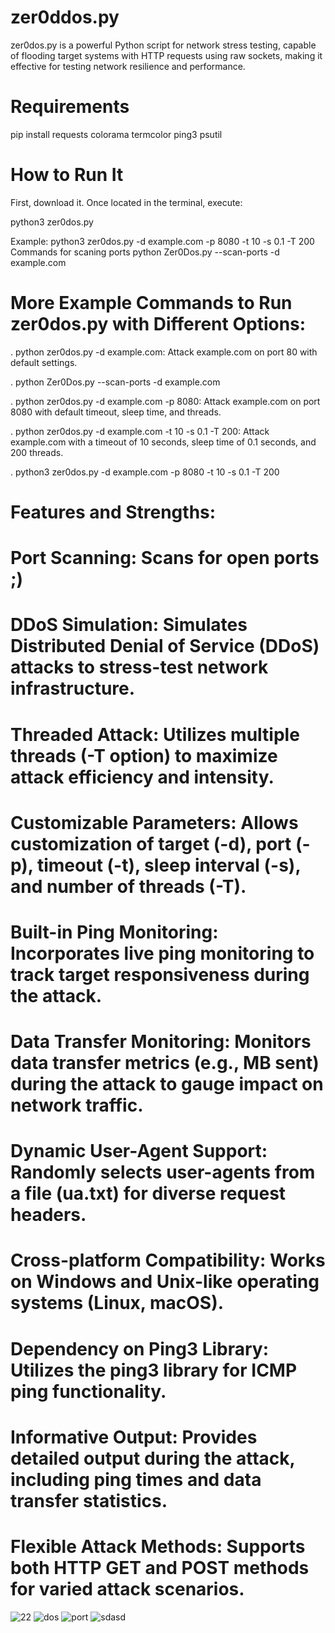 # zer0ddos.py
zer0dos.py is a powerful Python script for network stress testing, capable of flooding target systems with HTTP requests using raw sockets, making it effective for testing network resilience and performance.

# Requirements

pip install requests colorama termcolor ping3 psutil

# How to Run It
First, download it. Once located in the terminal, execute:

python3 zer0dos.py        

Example: python3 zer0dos.py -d example.com -p 8080 -t 10 -s 0.1 -T 200
Commands for scaning ports 
python Zer0Dos.py --scan-ports -d example.com
# More Example Commands to Run zer0dos.py with Different Options:
. python zer0dos.py -d example.com: Attack example.com on port 80 with default settings.

. python Zer0Dos.py --scan-ports -d example.com

. python zer0dos.py -d example.com -p 8080: Attack example.com on port 8080 with default timeout, sleep time, and threads.

. python zer0dos.py -d example.com -t 10 -s 0.1 -T 200: Attack example.com with a timeout of 10 seconds, sleep time of 0.1 seconds, and 200 threads.

. python3 zer0dos.py -d example.com -p 8080 -t 10 -s 0.1 -T 200

# Features and Strengths:

# Port Scanning: Scans for open ports ;)

# DDoS Simulation: Simulates Distributed Denial of Service (DDoS) attacks to stress-test network infrastructure.

# Threaded Attack: Utilizes multiple threads (-T option) to maximize attack efficiency and intensity.

# Customizable Parameters: Allows customization of target (-d), port (-p), timeout (-t), sleep interval (-s), and number of threads (-T).

# Built-in Ping Monitoring: Incorporates live ping monitoring to track target responsiveness during the attack.

# Data Transfer Monitoring: Monitors data transfer metrics (e.g., MB sent) during the attack to gauge impact on network traffic.

# Dynamic User-Agent Support: Randomly selects user-agents from a file (ua.txt) for diverse request headers.

# Cross-platform Compatibility: Works on Windows and Unix-like operating systems (Linux, macOS).

# Dependency on Ping3 Library: Utilizes the ping3 library for ICMP ping functionality.

# Informative Output: Provides detailed output during the attack, including ping times and data transfer statistics.

# Flexible Attack Methods: Supports both HTTP GET and POST methods for varied attack scenarios.


![22](https://github.com/user-attachments/assets/ab5a063f-a227-474b-9b6b-05e544d88ffa)
![dos](https://github.com/user-attachments/assets/c17bf7c2-45ab-44bf-8ffa-d8ccd881c523)
![port](https://github.com/user-attachments/assets/79c8ac3c-bf3c-4b70-9bfa-8440c228bd06)
![sdasd](https://github.com/user-attachments/assets/d6851f71-3ea8-4c65-8aaa-9bdda8889c93)

